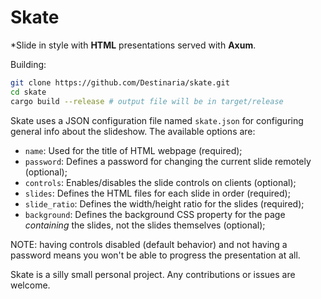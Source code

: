 # Skate

*Slide in style with **HTML** presentations served with **Axum**.

Building:
```bash
git clone https://github.com/Destinaria/skate.git
cd skate
cargo build --release # output file will be in target/release
```

Skate uses a JSON configuration file named `skate.json` for configuring general info about the slideshow. The available options are:
- `name`: Used for the title of HTML webpage (required);
- `password`: Defines a password for changing the current slide remotely (optional);
- `controls`: Enables/disables the slide controls on clients (optional);
- `slides`: Defines the HTML files for each slide in order (required);
- `slide_ratio`: Defines the width/height ratio for the slides (required);
- `background`: Defines the background CSS property for the page *containing* the slides, not the slides themselves (optional);

NOTE: having controls disabled (default behavior) and not having a password means you won't be able to progress the presentation at all.

Skate is a silly small personal project. Any contributions or issues are welcome.
